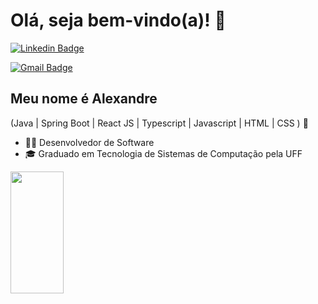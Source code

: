 
<h1>Olá, seja bem-vindo(a)! 👋</h1>

[![Linkedin Badge](https://img.shields.io/badge/-LinkedIn-6633cc?style=flat-square&logo=Linkedin&logoColor=white&link=https://www.linkedin.com/in/alexandrepimentelrj/)](https://www.linkedin.com/in/alexandrepimentelrj/)

[![Gmail Badge](https://img.shields.io/badge/-acpimentel@gmail.com-6633cc?style=flat-square&logo=Gmail&logoColor=white&link=mailto:acpimentel@gmail.com)](mailto:acpimentel@gmail.com)


## Meu nome é Alexandre
(Java | Spring Boot | React JS | Typescript | Javascript | HTML | CSS ) 🚀
- 👩‍💻 Desenvolvedor de Software
- 🎓 Graduado em Tecnologia de Sistemas de Computação pela UFF

<div align="left">
  
  <img width="41%" height="195px" src="https://github-readme-stats.vercel.app/api/top-langs/?username=profxx&layout=compact&hide_border=true&title_color=8f00ff&text_color=ffffff&bg_color=0d1117" />
  
 </div>


